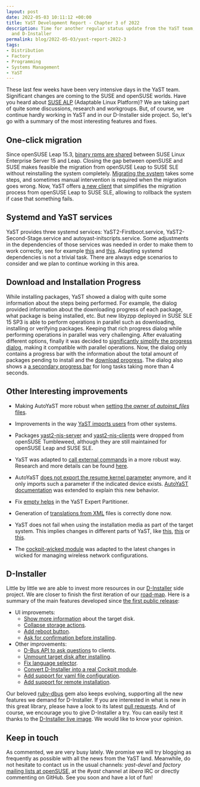 ```yaml
---
layout: post
date: 2022-05-03 10:11:12 +00:00
title: YaST Development Report - Chapter 3 of 2022
description: Time for another regular status update from the YaST team, with news about YaST itself
  and D-Installer
permalink: blog/2022-05-03/yast-report-2022-3
tags:
- Distribution
- Factory
- Programming
- Systems Management
- YaST
---
```


These last few weeks have been very intensive days in the YaST team. Significant changes are coming to the SUSE and openSUSE worlds. Have you heard about [SUSE ALP](https://lists.opensuse.org/archives/list/project@lists.opensuse.org/thread/N6TTE7ZBY7GFJ27XSDTXRF3MVLF6HW4W/) (Adaptable Linux Platform)? We are taking part of quite some discussions, research and workgroups. But, of course, we continue hardly working in YaST and in our D-Installer side project. So, let's go with a summary of the most interesting features and fixes.

## One-click migration

Since openSUSE Leap 15.3, [binary rpms are shared](https://en.opensuse.org/Portal:Leap/FAQ/ClosingTheLeapGap) between SUSE Linux Enterprise Server 15 and Leap. Closing the gap between openSUSE and SUSE makes feasible the migration from openSUSE Leap to SUSE SLE without reinstalling the system completely. [Migrating the system](https://en.opensuse.org/SDB:How_to_migrate_to_SLE) takes some steps, and sometimes manual intervention is required when the migration goes wrong. Now, YaST offers [a new client](https://github.com/yast/yast-migration-sle) that simplifies the migration process from openSUSE Leap to SUSE SLE, allowing to rollback the system if case that something fails.

## Systemd and YaST services

YaST provides three systemd services: YaST2-Firstboot.service, YaST2-Second-Stage.service and autoyast-initscripts.service. Some adjustments in the dependencies of those services was needed in order to make them to work correctly, see for example [this](https://github.com/yast/yast-installation/pull/1033) and [this](https://github.com/yast/yast-installation/pull/1036). Adapting systemd dependencies is not a trivial task. There are always edge scenarios to consider and we plan to continue working in this area.

## Download and Installation Progress

While installing packages, YaST showed a dialog with quite some information about the steps being performed. For example, the dialog provided information about the downloading progress of each package, what package is being installed, etc. But new libyzpp deployed in SUSE SLE 15 SP3 is able to perform operations in parallel such as downloading, installing or verifying packages. Keeping that rich progress dialog while performing operations in parallel was very challenging. After evaluating different options, finally it was decided to [significantly simplify the progress dialog](https://github.com/yast/yast-yast2/pull/1202), making it compatible with parallel operations. Now, the dialog only contains a progress bar with the information about the total amount of packages pending to install and the [download progress](https://github.com/yast/yast-packager/pull/609). The dialog also shows a [a secondary progress bar](https://github.com/yast/yast-yast2/pull/1250) for long tasks taking more than 4 seconds.

## Other Interesting improvements

* Making AutoYaST more robust when [setting the owner of *autoinst_files* files](https://github.com/yast/yast-installation/pull/1034).

* Improvements in the way [YaST imports users](https://github.com/yast/yast-users/pull/361) from other systems.

* Packages [yast2-nis-server](https://github.com/yast/yast-nis-server/pull/30) and [yast2-nis-clients](https://github.com/yast/yast-nis-client/pull/63) were dropped from openSUSE Tumbleweed, although they are still maintained for openSUSE Leap and SUSE SLE.

* YaST was adapted to [call external commands](https://github.com/yast/yast-iscsi-client/pull/113) in a more robust way. Research and more details can be found [here](https://github.com/yast/yast-yast2/tree/master/doc/yast-invoking-external-commands.md).

* AutoYaST [does not export the resume kernel parameter](https://github.com/yast/yast-bootloader/pull/666) anymore, and it only imports such a parameter if the indicated device exists. [AutoYaST documentation](https://github.com/SUSE/doc-sle/pull/1160) was extended to explain this new behavior.

* Fix [empty helps](https://github.com/yast/yast-storage-ng/pull/1298) in the YaST Expert Partitioner.

* Generation of [translations from XML](https://github.com/yast/yast-devtools/pull/166) files is correctly done now.

* YaST does not fail when using the installation media as part of the target system. This implies changes in different parts of YaST, like [this](https://github.com/openSUSE/linuxrc/pull/286), [this](https://github.com/yast/yast-packager/pull/606) or [this](https://github.com/yast/yast-storage-ng/pull/1290).

* The [cockpit-wicked module](https://github.com/openSUSE/cockpit-wicked/pull/133) was adapted to the latest changes in wicked for managing wireless network configurations.

## D-Installer

Little by little we are able to invest more resources in our [D-Installer](https://github.com/yast/d-installer) side project. We are closer to finish the first iteration of our [road-map](https://github.com/orgs/yast/projects/1). Here is a summary of the main features developed since [the first public release](https://yast.opensuse.org/blog/2022-03-31/d-installer-first-public-release):

* UI improvemets:
    * [Show more information](https://github.com/yast/d-installer/pull/71) about the target disk.
    * [Collapse storage actions](https://github.com/yast/d-installer/pull/72).
    * [Add reboot button](https://github.com/yast/d-installer/pull/114).
    * [Ask for confirmation before installing](https://github.com/yast/d-installer/pull/118).
* Other improvements:
    * [D-Bus API to ask questions](https://github.com/yast/d-installer/pull/135) to clients.
    * [Unmount target disk after installing](https://github.com/yast/d-installer/pull/92).
    * [Fix language selector](https://github.com/yast/d-installer/pull/130).
    * [Convert D-Installer into a real Cockpit module](https://github.com/yast/d-installer/pull/127).
    * [Add support for yaml file configuration](https://github.com/yast/d-installer/pull/132).
    * [Add support for remote installation](https://github.com/yast/d-installer/pull/145).

Our beloved [ruby-dbus](https://github.com/mvidner/ruby-dbus) gem also keeps evolving, supporting all the new features we demand for D-Installer. If you are interested in what is new in this great library, please have a look to its latest [pull requests](https://github.com/mvidner/ruby-dbus/pulls?q=is%3Apr+is%3Aclosed). And of course, we encourage you to give D-Installer a try. You can easily test it thanks to the [D-Installer live image](https://build.opensuse.org/package/show/YaST:Head:D-Installer/d-installer-live). We would like to know your opinion.

## Keep in touch

As commented, we are very busy lately. We promise we will try blogging as frequently as possible with all the news from the YaST land. Meanwhile, do not hesitate to contact us in the usual channels: *yast-devel* and *factory* [mailing lists at openSUSE](https://lists.opensuse.org/), at the *#yast* channel at *libera* IRC or directly commenting on GitHub. See you soon and have a lot of fun!
